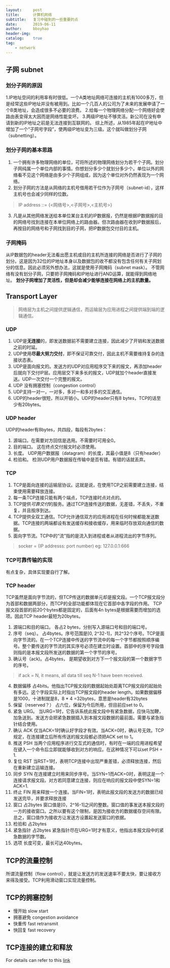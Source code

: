 ```yaml
---
layout: 	post
title: 		计算机网络
subtitle: 	复习中碰到的一些重要的点
date: 		2019-06-11
author: 	bboyhao
header-img:
catalog: 	true
tag:
    - network
---
```


## 子网 subnet
### 划分子网的原因
1.IP地址空间的利用率有时很低。一个A类地址网络可连接的主机有1000多万，但是经常这些IP地址并没有被用到。比如一个几百人的公司为了未来的发展申请了一个B类地址，会造成很多不必要的浪费。
2.给每一个物理网络分配一个网络好会使路由表变得太大因而是网络性能变坏。
3.两级IP地址不够灵活。新公司在没有申请到新的IP地址之前是无法连接到互联网的。
综上所述，从1985年起在IP地址中增加了一个“子网号字段”，使两级IP地址变为三级。这个就叫做划分子网（subnetting）。

### 划分子网的基本思路
1. 一个拥有许多物理网络的单位，可将所述的物理网络划分为若干个子网。划分子网纯属一个单位内部的事情。你想划分多少个就划分多少个。单位以外的网络看不见这个网络是由多少个子网组成，因为这个单位对外仍然表现为一个网络。
2. 划分子网的方法是从网络的主机号借用若干位作为子网号（subnet-id），这样主机号也会减少同样的位数。
> IP address ::= {<网络号>,<子网号>,<主机号>}
3. 凡是从其他网络发送给本单位某台主机的IP数据报，仍然是根据IP数据报的目的网络号找到连接在本单位网络上的路由器。但次路由器在收到IP数据报后，再按目的网络号和子网找到目的子网，把IP数据包交付目的主机。

### 子网掩码
从IP数据包的header无法看出愿主机或目的主机所连接的网络是否进行了子网的划分。这是因为32位的IP地址本身以及数据包的收不都没有包含任何有关子网划分的信息。因此必须另外想办法，这就是使用子网掩码（subnet mask）。
不管网络有没有划分子网，只要把子网掩码和IP地址进行AND运算，就能得到网络地址。
**划分子网增加了灵活性，但是却会减少能够连接在网络上的主机数量。**

## Transport Layer
>网络层为主机之间提供逻辑通信，而运输层为应用进程之间提供端到端的逻辑通信。

### UDP
1. UDP是**无连接**的，即发送数据前不需要建立连接，因此减少了开销和发送数据之前的时延。
2. UDP使用**尽最大努力交付**，即不保证可靠交付，因此主机不需要维持复杂的连接状态表。
3. UDP是面向报文的。发送方的UDP对应用程序交下来的报文，再添加header后就向下交付IP层。应用层交下来多长的报文，UDP就加个header直接发送。UDP一次交付一个完整的报文。
4. UDP 没有拥塞控制（congestion control）
5. UDP支持一对一，一对多，多对一和多对多的交互通信。
6. UDP的header很短，所以开销小。UDP的header只有8 bytes，TCP的话至少有20bytes。

### UDP header
UDP的header有8bytes，共四段，每段有2bytes：
1. 源端口。在需要对方回信是选用。不需要时可用全0。
2. 目的端口。 这在终点交付报文时必须使用。
3. 长度。 UDP用户数据报（datagram）的长度，其最小值是8（只有header）
4. 检验和。 检测UDP用户数据报在传输中是否有错。有错的话就丢弃。

### TCP
1. TCP是面向连接的运输层协议。这就是说，在使用TCP之前需要建立连接，结束使用需要释放连接。
2. 每一条TCP连接只能有两个端点，TCP连接时点对点的。
3. TCP提供*可靠交付*的服务。通过TCP连接传送的数据，无差错，不丢失，不重复，并且按序到达。
4. TCP提供全双工通信。TCP允许通信双方的应用进程在任何时候都能发送数据。TCP连接的两端都设有发送缓存和接收缓存，用来临时存放双向通信的数据。
5. 面向字节流。TCP中的“流”指的是流入到进程或者从进程流出的字节序列。
> socker = (IP addresss: port number) eg: 127.0.0.1:666

### TCP可靠传输的实现
有点复杂，具体实现要自行了解。

### TCP header
TCP虽然是面向字节流的，但TCP传送的数据单元却是报文段。一个TCP报文段分为首部和数据两部分，而TCP的全部功能都体现在它首部中各字段的作用。
TCP报文段首部的前20个bytes都是固定的，后面有4n bytes是根据需要而增加的选项。因此TCP header最短为20bytes。
1. 源端口和目的端口。 各占2 bytes，分别写入源端口号和目的端口号。
2. 序号（seq）。 占4bytes。序号范围是[0, 2^32-1]，共2^32个序号。TCP是面向字节流的。在一个TCP连接中传送的字节流中的每一个字节都按照顺序编号。整个要传送的字节流的其实序号必须在建立时设置。首部中的序号字段值则指的是本报文段所发送的数据的第一个字节的序号。
3. 确认号（ack)。占4bytes， 是期望收到对方下一个报文段的第一个数据字节的序号。
> if ack = N, it means, all data till seq N-1 have been received.
4. 数据偏移 占4bits。他指出TCP报文段的数据起始处距离TCP报文段的起始处有多远。这个字段实际上时指出TCP报文段的header length。如果数据偏移是1000，十进制就是8，8 * 4 =32bytes，意思是header有32bytes
5. 保留（reserved？） 占六位，保留为今后所用，但目前应set to 0。
6. 紧急 URG。 当URG=1时，它告诉系统此报文段中有紧急数据，应快马加鞭，加急送到。发送方会把紧急数据插入到本报文段数据的最前面。需要与紧急指针结合使用。
7. 确认 ACK 仅当ACK=1时确认好字段才有效。当ACK=0时，确认号无效。TCP规定，在连接建立后所有传送的报文段都必须把ACK set to 1。
8. 推送 PSH 当两个应用程序进行交互式的通信时，有时在一端的应用进程希望在键入一个命令后立即就能够收到对方的响应。在这种情况下可以set PSH = 1.
9. 复位 RST 当RST=1时，表明TCP连接中出现严重差错，必须释放连接，然后在重新建立运输连接。
10. 同步 SYN 在连接建立时用来同步序号。当SYN=1而ACK=0时，表明这是一个连接请求报文段。对方若同意建立连接，则应在响应的报文段中使SYN=1和ACK=1.
11. 终止 FIN 用来释放一个连接。当FIN=1时，表明此报文段的发送方的数据已经发送完毕，并要求释放连接
12. 窗口 占2bytes 窗口值是[0，2^16-1]之间的整数。窗口值的事发送本报文段的一方的接收窗口。之所以要有这个限制，是因为接收方的数据缓存空间有限。总之，窗口值作为接收方让发送方设置起发送窗口的依据。
13. 检验和 占2bytes
14. 紧急指针 占2bytes 紧急指针尽在URG=1时才有意义，他指出本报文段中的紧急数据的字节数。
15. 选项 长度可变，最长可达40bytes。

## TCP的流量控制
所谓流量控制（flow control），就是让发送方的发送速率不要太快，要让接收方来得及接受。TCP利用滑动窗口实现流量控制。

## TCP的拥塞控制
+ 慢开始 slow start
+ 拥塞避免 congestion avoidance
+ 快重传 fast retransmit
+ 快回复 fast recovery

## TCP连接的建立和释放
For details can refer to this [link](https://blog.csdn.net/guyuealian/article/details/52535294)

